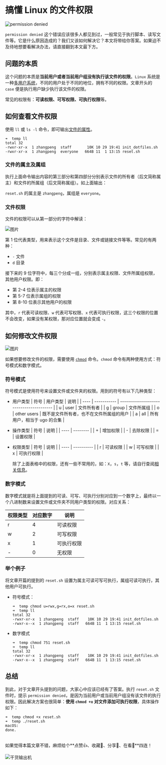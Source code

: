 # 搞懂 Linux 的文件权限

![permission denied](https://file.zhangpeng.site/2022/01/27/1.png)

`permission denied` 这个错误应该很多人都见到过，一般常见于执行脚本、读写文件等。它是什么原因造成的？我们又该如何解决它？本文将带给你答案。如果迫不及待地想要看解决办法，请直接翻到本文最下方。

## 问题的本质

这个问题的本质是**当前用户或者当前用户组没有执行该文件的权限**。`Linux` 系统是一种[多用户系统](https://www.runoob.com/linux/linux-user-manage.html)，不同的用户处于不同的地位，拥有不同的权限。文章开头的 `case` 便是执行用户缺少执行该文件的权限。

常见的权限有：**可读权限、可写权限、可执行权限**等。

## 如何查看文件权限

使用 `ll` 或 `ls -l` 命令，即可输出[文件的属性](https://www.runoob.com/linux/linux-file-attr-permission.html)。

```shell
➜  temp ll
total 32
-rwxr-xr-x  1 zhangpeng  staff       10K 10 29 19:41 init_dotfiles.sh
-rwxr-xr-x  1 zhangpeng  everyone   664B 11  1 13:15 reset.sh
```

### 文件的属主及属组

执行上面命令输出内容的第三部分和第四部分分别表示文件的所有者（后文简称属主）和文件的所属组（后文简称属组）。如上面输出：

`reset.sh` 的属主是 `zhangpeng`，属组是 `everyone`。

### 文件权限

文件的权限可以从第一部分的字符中解读：

![图片](https://www.runoob.com/wp-content/uploads/2014/08/file-permissions-rwx.jpg)

第 1 位代表类型，用来表示这个文件是目录、文件或链接文件等等。常见的有两种：

- `-` 文件
- `d` 目录

接下来的 9 位字符中，每三个分成一组，分别表示属主权限、文件所属组权限，其他用户权限。即：

- 第 2-4 位表示属主的权限
- 第 5-7 位表示属组的权限
- 第 8-10 位表示其他用户的权限

其中，`r` 代表可读权限、`w` 代表可写权限、`x` 代表可执行权限，这三个权限的位置不会改变，如果没有某权限，那对应位置就会变成 `-`。

## 如何修改文件权限

![图片](https://www.runoob.com/wp-content/uploads/2014/08/rwx-standard-unix-permission-bits.png)

如果想要修改文件的权限，需要使用 [`chmod`](https://www.runoob.com/linux/linux-comm-chmod.html) 命令。`chmod` 命令有两种使用方式：符号模式和数字模式。

### 符号模式

符号模式是使用符号来设置文件或文件夹的权限。用到的符号有以下几种类型：

- 用户类型
    | 符号 | 用户类型    | 说明                                     |
    | ---- | ----------- | ---------------------------------------- |
    | u    | user        | 文件所有者                               |
    | g    | group       | 文件所属组                               |
    | o    | other users | 既不是文件所有者，也不在文件所属组的用户 |
    | a    | all         | 所有用户，相当于 ugo 的合集              |

- 操作类型
    | 符号 | 说明     |
    | ---- | -------- |
    | +    | 增加权限 |
    | -    | 去除权限 |
    | =    | 设置权限 |

- 权限类型
    | 符号 | 说明       |
    | ---- | ---------- |
    | r    | 可读权限   |
    | w    | 可写权限   |
    | x    | 可执行权限 |

    除了上面表格中的权限，还有一些不常用的，如：`X`，`s`，`t` 等，请自行查阅[相关信息](https://www.runoob.com/linux/linux-comm-chmod.html)。

### 数字模式

数字模式就是将上面提到的可读、可写、可执行分别对应到一个数字上，最终以一个八进制数来设置文件或文件夹不同用户类型的权限。对应关系：

| 权限类型 | 对应数字 | 说明       |
| -------- | -------- | ---------- |
| r        | 4        | 可读权限   |
| w        | 2        | 可写权限   |
| x        | 1        | 可执行权限 |
| -        | 0        | 无权限     |

### 举个例子

将文章开篇的提到的 `reset.sh` 设置为属主可读可写可执行，属组可读可执行，其他用户可执行。

- 符号模式：

    ```shell
    ➜  temp chmod u=rwx,g=rx,o=x reset.sh
    ➜  temp ll
    total 32
    -rwxr-xr-x  1 zhangpeng  staff    10K 10 29 19:41 init_dotfiles.sh
    -rwxr-x--x  1 zhangpeng  staff   664B 11  1 13:15 reset.sh
    ```

- 数字模式

    ```shell
    ➜  temp chmod 751 reset.sh
    ➜  temp ll
    total 32
    -rwxr-xr-x  1 zhangpeng  staff    10K 10 29 19:41 init_dotfiles.sh
    -rwxr-x--x  1 zhangpeng  staff   664B 11  1 13:15 reset.sh
    ```

## 总结

到此，对于文章开头提到的问题，大家心中应该已经有了答案。执行 `reset.sh` 文件时，提示 `permission denied`，是因为当前用户或当前用户组没有该文件的执行权限。因此解决方案也很简单：**使用 `chmod +x` 对文件添加可执行权限**，具体操作如下：

```shell
➜  temp chmod +x reset.sh
➜  temp ./reset.sh
macOS:
done.
```

######

如果觉得本篇文章不错，麻烦给个**点赞👍、收藏🌟、分享👊、在看👀**四连！

![干货输出机](https://file.zhangpeng.site/wechat/qrcode.jpg)
